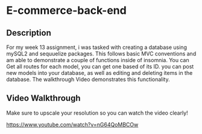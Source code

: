 # E-commerce-back-end

## Description

For my week 13 assignment, i was tasked with creating a database using mySQL2 and sequuelize packages. This follows basic MVC conventions and am able to demonstrate a couple of functions inside of insomnia. You can Get all routes for each model, you can get one based of its ID. you can post new models into your database, as well as editing and deleting items in the database. The walkthrough Video demonstrates this functionality.

## Video Walkthrough

Make sure to upscale your resolution so you can watch the video clearly!

https://www.youtube.com/watch?v=nG64QoMBCOw





